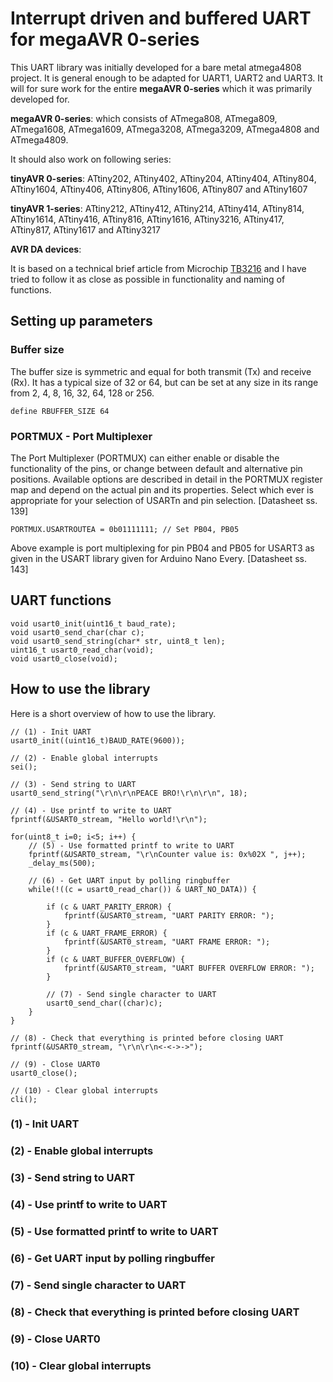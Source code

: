 # Interrupt driven and buffered UART for megaAVR 0-series
This UART library was initially developed for a bare metal atmega4808 project. It is general enough to be adapted for UART1, UART2 and UART3. It will for sure work for the entire **megaAVR 0-series** which it was primarily developed for.

**megaAVR 0-series**: which consists of ATmega808, ATmega809, ATmega1608, ATmega1609, ATmega3208, ATmega3209, ATmega4808 and ATmega4809.

It should also work on following series:

**tinyAVR 0-series**: ATtiny202, ATtiny402, ATtiny204, ATtiny404, ATtiny804, ATtiny1604, ATtiny406, ATtiny806, ATtiny1606, ATtiny807 and ATtiny1607

**tinyAVR 1-series**: ATtiny212, ATtiny412, ATtiny214, ATtiny414, ATtiny814, ATtiny1614, ATtiny416, ATtiny816, ATtiny1616, ATtiny3216, ATtiny417, ATtiny817, ATtiny1617 and ATtiny3217 


**AVR DA devices**: 



It is based on a technical brief article from Microchip [TB3216](https://ww1.microchip.com/downloads/en/Appnotes/TB3216-Getting-Started-with-USART-DS90003216.pdf)
and I have tried to follow it as close as possible in functionality and naming of functions. 

## Setting up parameters

### Buffer size
The buffer size is symmetric and equal for both transmit (Tx) and receive (Rx). It has a typical size of 32 or 64, but can be set at any size in its range from 2, 4, 8, 16, 32, 64, 128 or 256. 

	define RBUFFER_SIZE 64

### PORTMUX - Port Multiplexer
The Port Multiplexer (PORTMUX) can either enable or disable the functionality of the pins, or change between default and alternative pin positions. Available options are described in detail in the PORTMUX register map and depend on the actual pin and its properties. Select which ever is appropriate for your selection of USARTn and pin selection. [Datasheet ss. 139]

	PORTMUX.USARTROUTEA = 0b01111111; // Set PB04, PB05

Above example is port multiplexing for pin PB04 and PB05 for USART3 as given in the USART library given for Arduino Nano Every. [Datasheet ss. 143]


## UART functions
    void usart0_init(uint16_t baud_rate);
    void usart0_send_char(char c);
    void usart0_send_string(char* str, uint8_t len);
    uint16_t usart0_read_char(void);
    void usart0_close(void);



## How to use the library
Here is a short overview of how to use the library. 

    // (1) - Init UART
    usart0_init((uint16_t)BAUD_RATE(9600));

    // (2) - Enable global interrupts
    sei(); 

    // (3) - Send string to UART
    usart0_send_string("\r\n\r\nPEACE BRO!\r\n\r\n", 18);

    // (4) - Use printf to write to UART
    fprintf(&USART0_stream, "Hello world!\r\n");

    for(uint8_t i=0; i<5; i++) {
        // (5) - Use formatted printf to write to UART
        fprintf(&USART0_stream, "\r\nCounter value is: 0x%02X ", j++);
        _delay_ms(500);

        // (6) - Get UART input by polling ringbuffer
        while(!((c = usart0_read_char()) & UART_NO_DATA)) {

            if (c & UART_PARITY_ERROR) {
                fprintf(&USART0_stream, "UART PARITY ERROR: ");
            }
            if (c & UART_FRAME_ERROR) {
                fprintf(&USART0_stream, "UART FRAME ERROR: ");
            }
            if (c & UART_BUFFER_OVERFLOW) {
                fprintf(&USART0_stream, "UART BUFFER OVERFLOW ERROR: ");
            }

            // (7) - Send single character to UART
            usart0_send_char((char)c);
        }
    }

    // (8) - Check that everything is printed before closing UART
    fprintf(&USART0_stream, "\r\n\r\n<-<->->");

    // (9) - Close UART0
    usart0_close();    

    // (10) - Clear global interrupts
    cli();

### (1) - Init UART

### (2) - Enable global interrupts

### (3) - Send string to UART

### (4) - Use printf to write to UART

### (5) - Use formatted printf to write to UART

### (6) - Get UART input by polling ringbuffer

### (7) - Send single character to UART

### (8) - Check that everything is printed before closing UART

### (9) - Close UART0

### (10) - Clear global interrupts